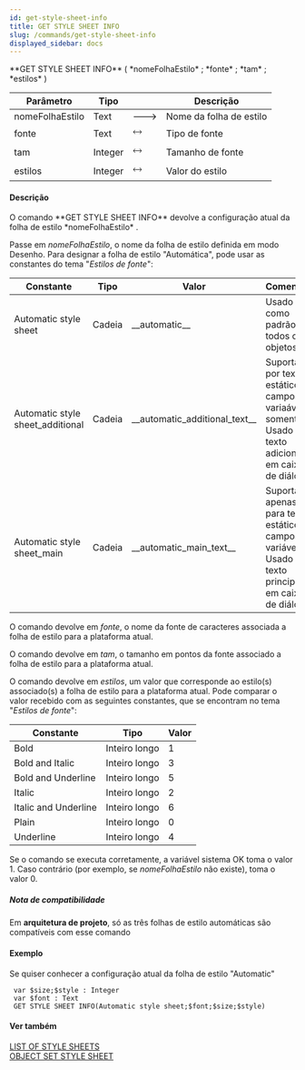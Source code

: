 ```yaml
---
id: get-style-sheet-info
title: GET STYLE SHEET INFO
slug: /commands/get-style-sheet-info
displayed_sidebar: docs
---
```


<!--REF #_command_.GET STYLE SHEET INFO.Syntax-->**GET STYLE SHEET INFO** ( *nomeFolhaEstilo* ; *fonte* ; *tam* ; *estilos* )<!-- END REF-->
<!--REF #_command_.GET STYLE SHEET INFO.Params-->
| Parâmetro | Tipo |  | Descrição |
| --- | --- | --- | --- |
| nomeFolhaEstilo | Text | &#x1F852; | Nome da folha de estilo |
| fonte | Text | &#x1F858; | Tipo de fonte |
| tam | Integer | &#x1F858; | Tamanho de fonte |
| estilos | Integer | &#x1F858; | Valor do estilo |

<!-- END REF-->

#### Descrição 

<!--REF #_command_.GET STYLE SHEET INFO.Summary-->O comando **GET STYLE SHEET INFO** devolve a configuração atual da folha de estilo *nomeFolhaEstilo* .<!-- END REF--> 

Passe em *nomeFolhaEstilo*, o nome da folha de estilo definida em modo Desenho. Para designar a folha de estilo "Automática", pode usar as constantes do tema "*Estilos de fonte*":

| Constante                         | Tipo   | Valor                               | Comentário                                                                                                 |
| --------------------------------- | ------ | ----------------------------------- | ---------------------------------------------------------------------------------------------------------- |
| Automatic style sheet             | Cadeia | \_\_automatic\_\_                   | Usado como padrão para todos os objetos                                                                    |
| Automatic style sheet\_additional | Cadeia | \_\_automatic\_additional\_text\_\_ | Suportado por texto estático, campos e variaáveis somente. Usado para texto adicional em caixas de diálogo |
| Automatic style sheet\_main       | Cadeia | \_\_automatic\_main\_text\_\_       | Suportado apenas para texto estático, campos e variáveis. Usado para texto principal em caixas de diálogo. |

O comando devolve em *fonte*, o nome da fonte de caracteres associada a folha de estilo para a plataforma atual. 

O comando devolve em *tam*, o tamanho em pontos da fonte associado a folha de estilo para a plataforma atual. 

O comando devolve em *estilos*, um valor que corresponde ao estilo(s) associado(s) a folha de estilo para a plataforma atual. Pode comparar o valor recebido com as seguintes constantes, que se encontram no tema "*Estilos de fonte*": 

| Constante            | Tipo          | Valor |
| -------------------- | ------------- | ----- |
| Bold                 | Inteiro longo | 1     |
| Bold and Italic      | Inteiro longo | 3     |
| Bold and Underline   | Inteiro longo | 5     |
| Italic               | Inteiro longo | 2     |
| Italic and Underline | Inteiro longo | 6     |
| Plain                | Inteiro longo | 0     |
| Underline            | Inteiro longo | 4     |

Se o comando se executa corretamente, a variável sistema OK toma o valor 1\. Caso contrário (por exemplo, se *nomeFolhaEstilo* não existe), toma o valor 0.

##### Nota de compatibilidade 

Em **arquitetura de projeto**, só as três folhas de estilo automáticas são compatíveis com esse comando  
  
#### Exemplo 

Se quiser conhecer a configuração atual da folha de estilo "Automatic"

```4d
 var $size;$style : Integer
 var $font : Text
 GET STYLE SHEET INFO(Automatic style sheet;$font;$size;$style)
```

#### Ver também 

[LIST OF STYLE SHEETS](list-of-style-sheets.md)  
[OBJECT SET STYLE SHEET](object-set-style-sheet.md)  